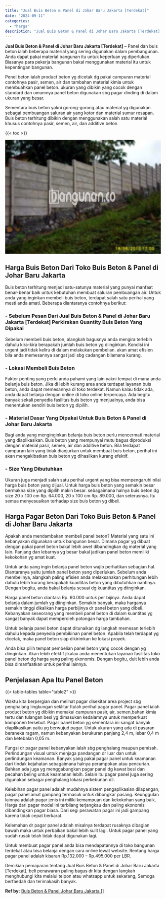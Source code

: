 ```yaml
---
title: "Jual Buis Beton & Panel di Johar Baru Jakarta [Terdekat]"
date: "2024-09-11"
categories: 
  - "harga"
description: "Jual Buis Beton & Panel di Johar Baru Jakarta [Terdekat]. Demikian pemaparan tentang Jual Buis Beton & Panel di Johar Baru Jakarta [Terdekat], beli penawar..."
---
```


**Jual Buis Beton & Panel di Johar Baru Jakarta \[Terdekat\]** – Panel dan buis beton ialah beberapa material yang sering digunakan dalam pembangunan. Anda dapat pakai material bangunan itu untuk keperluan yg diperlukan. Biasanya para pekerja bangunan bakal menggunakan material itu untuk kepentingan bangunan.

Penel beton ialah product beton yg dicetak dg pakai campuran material contohnya pasir, semen, air dan tambahan material kimia untuk membuahkan panel beton. ukuran yang dibikin yang cocok dengan standard dan umumnya panel beton digunakan sbg pagar dinding di dalam ukuran yang besar.

Sementara buis beton yakni gorong-gorong atau material yg digunakan sebagai pembuangan saluran air yang kotor dan material sumur resapan. Buis beton terhitung dibikin dengan menggunakan salah satu material khusus contohnya pasir, semen, air, dan additive beton.

{{< toc >}}

![Jual Buis Beton & Panel di Johar Baru Jakarta [Terdekat]](/images/jual-panel-buis-beton-murah-49.png)

## Harga Buis Beton Dari Toko Buis Beton & Panel di Johar Baru Jakarta

Buis beton terhitung menjadi satu-satunya material yang punyai manfaat benar-benar baik untuk kebutuhan membuat saluran pembuangan air. Untuk anda yang inginkan membeli buis beton, terdapat salah satu perihal yang mesti anda amati. Beberapa diantaranya contohnya berikut:

### \- Sebelum Pesan Dari Jual Buis Beton & Panel di Johar Baru Jakarta \[Terdekat\] Perkirakan Quantity Buis Beton Yang Dipakai

Sebelum membeli buis beton, alangkah bagusnya anda mengira terlebih dahulu kira-kira berapakah jumlah buis beton yg diinginkan. Kondisi ini urgent jadi tidak keliru di dalam melakukan pembelian. akan amat efisien bila anda memesannya sangat jadi sbg cadangan bilamana kurang.

### \- Lokasi Membeli Buis Beton

Faktor penting yang perlu anda pahami yang lain yakni tempat di mana anda belanja buis beton. Jika di lebih kurang area anda terdapat layanan buis beton, anda dapat memesannya di toko terdekat. Namun kalau tidak ada, anda dapat belanja dengan online di toko online terpercaya. Ada begitu banyak sekali penyedia fasilitas buis beton yg menjualnya, anda bisa menentukan sendiri buis beton yg dipilih.

### \- Material Dasar Yang Dipakai Untuk Buis Beton & Panel di Johar Baru Jakarta

Bagi anda yang menginginkan belanja buis beton perlu mencermati material yang diaplikasikan. Buis beton yang mempunyai mutu bagus diproduksi dengan material pasir, semen, air dan additive beton. Bila terdapat campuran lain yang tidak dianjurkan untuk membuat buis beton, perihal ini akan mengakibatkan buis beton yg dihasilkan kurang efektif.

### \- Size Yang Dibutuhkan

Ukuran juga menjadi salah satu perihal urgent yang bisa mempengaruhi nilai harga buis beton yang dijual. Untuk harga buis beton yang semakin besar bermakna size yang dipilih makin besar. sebagaimana halnya buis beton dg size 20 x 100 cm Rp. 64.000, 20 x 100 cm Rp. 89.000, dan seterusnya. Itu semua menyesuaikan terhadap size buis beton yg dibeli.

## Harga Pagar Beton Dari Toko Buis Beton & Panel di Johar Baru Jakarta

Apakah anda mendambakan membeli panel beton? Material yang satu ini kebanyakan digunakan untuk bangunan besar. Dimana pagar yg dibuat dengan pakai panel beton bakal lebih awet dibandingkan dg material yang lain. Panjang dan lebarnya yg besar bakal jadikan panel beton memiliki kekokohan yg amat kuat.

Untuk anda yang ingin belanja panel beton wajib perhatikan sebagian hal. Diantaranya yaitu jumlah panel beton yang diperlukan. Sebelum anda membelinya, alangkah paling efisien anda melaksanakan perhitungan lebih dahulu lebih kurang berapakah kuantitas beton yang dibutuhkan nantinya. Dengan begitu, anda bakal belanja sesuai dg kuantitas yg diinginkan.

Harga panel beton diantara Rp. 90.000 untuk per bijinya. Anda dapat belanja dalam jumlah yg diinginkan. Semakin banyak, maka harganya semakin tinggi dikalikan harga perbijinya dr panel beton yang dibeli. Kebanyakan seseorang yang membeli panel beton di dalam kuantitas yg sangat banyak dapat memperoleh potongan harga tambahan.

Untuk belanja panel beton dapat ditunaikan dg langkah memesan terlebih dahulu kepada penyedia pembikinan panel beton. Apabila telah terdapat yg dicetak, maka panel beton siap dikirimkan ke lokasi proyek.

Anda bisa pilih tempat pembelian panel beton yang cocok dengan yg diinginkan. Akan lebih efektif jikalau anda menentukan layanan fasilitas toko panel beton dg harga yang paling ekonomis. Dengan begitu, duit lebih anda bisa dimanfaatkan untuk perihal lainnya.

## Penjelasan Apa Itu Panel Beton

{{< table-tables table="table2" >}}

Waktu kita berpergian dan melihat pagar disekitar area project sbg penghalang lingkungan seklitar Itulah perihal pagar panel. Pagar panel ialah product beton yg dibikin memakai campuran pasir, air, semen,bahan kimia tertu dan tulangan besi yg dimasukan kedalamnya untuk memperkuat komponen tersebut. Pagar panel beton yg sementara ini sangat banyak diaplikasikan yaitu yg berwujud pagar. Untuk ukuran yang ada di pasaran beraneka ragam, namun kebanyakan berukuran panjang 2,4 m, lebar 0,4 m dan ketebalan 0,05 m.

Fungsi dr pagar panel kebanyakan ialah sbg penghalang maupun pemisah. Perlindungan visual untuk menjaga pandangan dr luar dan untuk perlindungan keamanan. Banyak yang pakai pagar panel untuk keamanan dari tindak kejahatan sebagaimana halnya perampokan atau pencurian. Bahkan ada juga yg menggabungkan pagar panel dg kawat besi dan pecahan beling untuk keamanan lebih. Selain itu pagar panel juga sering digunakan sebagai penghalang lokasi perkebunan dll.

Kelebihan pagar panel adalah mudahnya sistem pengaplikasian dilapangan, pagar panel amat gampang termasuk untuk dibongkar pasang. Keunggulan lainnya adalah pagar jenis ini miliki kemampuan dan kekokohan yang baik. Harga dari pagar model ini terbilang terjangkau dan paling ekonomis dibandingkan pagar biasa. Dari segi perawatan pagar ini jadi gampang karena tidak cepat berkarat.

Kelemahan dr pagar panel adalah misalnya terdapat rusaknya dibagian bawah maka untuk perbaikan bakal lebih sulit lagi. Untuk pagar panel yang sudah rusak telah tidak dapat digunakan lagi.

Untuk membuat pagar panel anda bisa mendapatannya di toko bangunan terdekat atau bisa belanja dengan cara online lewat website. Rentang harga pagar panel adalah kisaran Rp.132.000 – Rp.495.000 per LBR.

Demikian pemaparan tentang Jual Buis Beton & Panel di Johar Baru Jakarta \[Terdekat\], beli penawaran paling bagus dr kita dengan langkah menghubungi kita melalui telpon atau whatsapp untuk sekarang, Semoga berfaedah dan terimakasih banyak.

**Ref by:** [Buis Beton & Panel Johar Baru Jakarta []](https://id.wikipedia.org/wiki/Buis)
